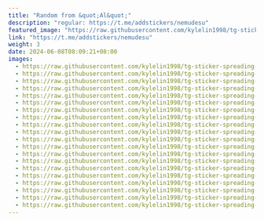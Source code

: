 ```yaml
---
title: "Random from &quot;Al&quot;"
description: "regular: https://t.me/addstickers/nemudesu"
featured_image: "https://raw.githubusercontent.com/kylelin1998/tg-sticker-spreading-worldwide-images/main/img/e880cd7c-3578-48d5-b687-66e6fb1335ae.jpg"
link: "https://t.me/addstickers/nemudesu"
weight: 3
date: 2024-06-08T08:09:21+08:00
images:
  - https://raw.githubusercontent.com/kylelin1998/tg-sticker-spreading-worldwide-images/main/img/e880cd7c-3578-48d5-b687-66e6fb1335ae.jpg
  - https://raw.githubusercontent.com/kylelin1998/tg-sticker-spreading-worldwide-images/main/img/87b2102c-a41e-4b48-9453-aa5edd1c4541.jpg
  - https://raw.githubusercontent.com/kylelin1998/tg-sticker-spreading-worldwide-images/main/img/8efcd655-1280-4b6a-80a1-9dd37ff7568a.jpg
  - https://raw.githubusercontent.com/kylelin1998/tg-sticker-spreading-worldwide-images/main/img/cf24d6f8-3eff-4f79-a48f-4f020f5f26d6.jpg
  - https://raw.githubusercontent.com/kylelin1998/tg-sticker-spreading-worldwide-images/main/img/af2493bb-b312-4135-9ada-e4af46a15113.jpg
  - https://raw.githubusercontent.com/kylelin1998/tg-sticker-spreading-worldwide-images/main/img/6531d050-7b54-44c9-a6c5-f08078165c60.jpg
  - https://raw.githubusercontent.com/kylelin1998/tg-sticker-spreading-worldwide-images/main/img/d055fbb9-9d5d-403c-894e-c9cdb47aa43a.jpg
  - https://raw.githubusercontent.com/kylelin1998/tg-sticker-spreading-worldwide-images/main/img/df9359fc-20e1-4149-9002-882fb6e174c0.jpg
  - https://raw.githubusercontent.com/kylelin1998/tg-sticker-spreading-worldwide-images/main/img/9ef5d815-6126-49ac-8b37-a5456710d651.jpg
  - https://raw.githubusercontent.com/kylelin1998/tg-sticker-spreading-worldwide-images/main/img/e24e8c6f-3177-42a4-8a7e-4c20b7458248.jpg
  - https://raw.githubusercontent.com/kylelin1998/tg-sticker-spreading-worldwide-images/main/img/6bc4e023-b6be-40e8-aec6-0ab5b08c6363.jpg
  - https://raw.githubusercontent.com/kylelin1998/tg-sticker-spreading-worldwide-images/main/img/de5150a1-833d-4997-b369-d6dcd619e7ab.jpg
  - https://raw.githubusercontent.com/kylelin1998/tg-sticker-spreading-worldwide-images/main/img/4237c5b5-c05e-453b-9396-ff8e57abeb03.jpg
  - https://raw.githubusercontent.com/kylelin1998/tg-sticker-spreading-worldwide-images/main/img/8156202e-6cd6-4e20-b35f-0b089af95a3f.jpg
  - https://raw.githubusercontent.com/kylelin1998/tg-sticker-spreading-worldwide-images/main/img/6c9ea48b-648a-4091-b63f-ef5b7abcbc4d.jpg
  - https://raw.githubusercontent.com/kylelin1998/tg-sticker-spreading-worldwide-images/main/img/e1bc0c4d-6a4b-4855-bb43-73aeabed8feb.jpg
  - https://raw.githubusercontent.com/kylelin1998/tg-sticker-spreading-worldwide-images/main/img/da8d2141-7b83-4826-a11f-ece3ecca3844.jpg
  - https://raw.githubusercontent.com/kylelin1998/tg-sticker-spreading-worldwide-images/main/img/4c27ee33-e079-4dfa-940b-d0b5d53b28af.jpg
  - https://raw.githubusercontent.com/kylelin1998/tg-sticker-spreading-worldwide-images/main/img/cf1aa06f-e0bb-47ef-acd6-09e93e368e0a.jpg
  - https://raw.githubusercontent.com/kylelin1998/tg-sticker-spreading-worldwide-images/main/img/37970806-bac6-45c8-839a-eb7a9716729a.jpg
---
```

